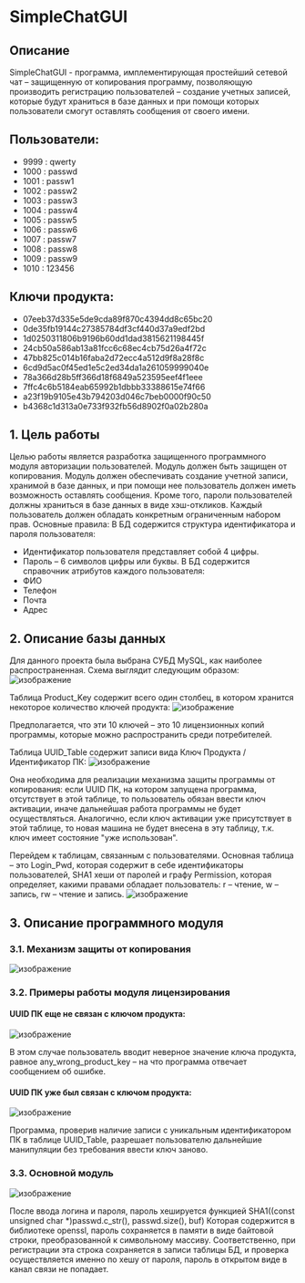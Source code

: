 # SimpleChatGUI

## Описание

SimpleChatGUI - программа, имплементирующая простейший сетевой чат – 
защищенную от копирования программу, позволяющую производить регистрацию пользователей – 
создание учетных записей, которые будут храниться в базе данных и при помощи которых пользователи
смогут оставлять сообщения от своего имени.

## Пользователи:

- 9999 : qwerty
- 1000 : passwd
- 1001 : passw1
- 1002 : passw2
- 1003 : passw3
- 1004 : passw4
- 1005 : passw5
- 1006 : passw6
- 1007 : passw7
- 1008 : passw8
- 1009 : passw9
- 1010 : 123456

## Ключи продукта:

 - 07eeb37d335e5de9cda89f870c4394dd8c65bc20
 - 0de35fb19144c27385784df3cf440d37a9edf2bd
 - 1d0250311806b9196b60dd1dad3815621198445f
 - 24cb50a586ab13a81fcc6c68ec4cb75d26a4f72c
 - 47bb825c014b16faba2d72ecc4a512d9f8a28f8c
 - 6cd9d5ac0f45ed1e5c2ed34da1a261059999040e
 - 78a366d28b5ff366d18f6849a523595eef4f1eee
 - 7ffc4c6b5184eab65992b1dbbb33388615e74f66
 - a23f19b9105e43b794203d046c7beb0000f90c50
 - b4368c1d313a0e733f932fb56d8902f0a02b280a
 
 
 ## 1. Цель работы
 Целью работы является разработка защищенного программного модуля
авторизации пользователей. Модуль должен быть защищен от копирования.
Модуль должен обеспечивать создание учетной записи, хранимой в базе
данных, и при помощи нее пользователь должен иметь возможность
оставлять сообщения. Кроме того, пароли пользователей должны храниться в
базе данных в виде хэш-откликов. Каждый пользователь должен обладать
конкретным ограниченным набором прав.
Основные правила:
В БД содержится структура идентификатора и пароля пользователя:
- Идентификатор пользователя представляет собой 4 цифры.
- Пароль – 6 символов цифры или буквы.
В БД содержится справочник атрибутов каждого пользователя:
- ФИО
- Телефон
- Почта
- Адрес

## 2. Описание базы данных
Для данного проекта была выбрана СУБД MySQL, как наиболее
распространенная. Схема выглядит следующим образом:
![изображение](https://user-images.githubusercontent.com/27438197/201470726-20afc532-085f-465a-b906-4a77953f24e9.png)

Таблица Product_Key содержит всего один столбец, в котором хранится
некоторое количество ключей продукта:
![изображение](https://user-images.githubusercontent.com/27438197/201470748-c58445c4-9859-48f3-86b5-9337a56a7331.png)

Предполагается, что эти 10 ключей – это 10 лицензионных копий программы,
которые можно распространить среди потребителей.

Таблица UUID_Table содержит записи вида Ключ Продукта / Идентификатор
ПК:
![изображение](https://user-images.githubusercontent.com/27438197/201470760-4c1ffa19-9fe8-4a0a-8824-d424e38f9589.png)

Она необходима для реализации механизма защиты программы от копирования: если UUID ПК, на котором запущена программа, отсутствует в этой таблице, то пользователь обязан ввести ключ активации, иначе дальнейшая работа программы не будет осуществляться. Аналогично, если ключ активации уже присутствует в этой таблице, то новая машина не будет внесена в эту таблицу, т.к. ключ имеет состояние "уже использован".

Перейдем к таблицам, связанным с пользователями. Основная таблица – это
Login_Pwd, которая содержит в себе идентификаторы пользователей, SHA1
хеши от паролей и графу Permission, которая определяет, какими правами
обладает пользователь: r – чтение, w – запись, rw – чтение и запись.
![изображение](https://user-images.githubusercontent.com/27438197/201470843-6e23174e-f7f9-425d-a830-c65d31249622.png)

## 3. Описание программного модуля
### 3.1. Механизм защиты от копирования
![изображение](https://user-images.githubusercontent.com/27438197/201470879-eb84692b-465a-44e1-ac84-422644eeb321.png)

### 3.2. Примеры работы модуля лицензирования
#### UUID ПК еще не связан с ключом продукта:
![изображение](https://user-images.githubusercontent.com/27438197/201470942-d767e871-da41-4613-960d-be91d0912bbe.png)

В этом случае пользователь вводит неверное значение ключа продукта,
равное any_wrong_product_key – на что программа отвечает сообщением об
ошибке.

#### UUID ПК уже был связан с ключом продукта:
![изображение](https://user-images.githubusercontent.com/27438197/201470977-4cab5712-de84-4719-9aaa-ffd24f391c7c.png)

Программа, проверив наличие записи с уникальным идентификатором ПК в
таблице UUID_Table, разрешает пользователю дальнейшие манипуляции без
требования ввести ключ заново.

### 3.3. Основной модуль
![изображение](https://user-images.githubusercontent.com/27438197/201471017-c7894bd6-b6a7-4a08-a9c6-6722ddb591e7.png)

После ввода логина и пароля, пароль хешируется функцией
SHA1((const unsigned char *)passwd.c_str(), passwd.size(), buf)
Которая содержится в библиотеке openssl, пароль сохраняется в памяти в
виде байтовой строки, преобразованной к символьному массиву.
Соответственно, при регистрации эта строка сохраняется в записи таблицы
БД, и проверка осуществляется именно по хешу от пароля, пароль в
открытом виде в канал связи не попадает.

